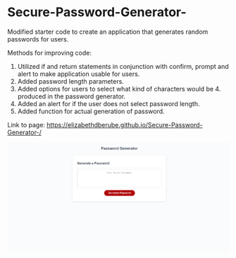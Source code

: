 # Secure-Password-Generator-
Modified starter code to create an application that generates random passwords for users. 

Methods for improving code:

1. Utilized if and return statements in conjunction with confirm, prompt and alert to make application usable for users. 
2. Added password length parameters.
3. Added options for users to select what kind of characters would be 4. produced in the password generator. 
4. Added an alert for if the user does not select password length. 
5. Added function for actual generation of password. 


Link to page: https://elizabethdberube.github.io/Secure-Password-Generator-/


![image](/assets/Screenshot.png)